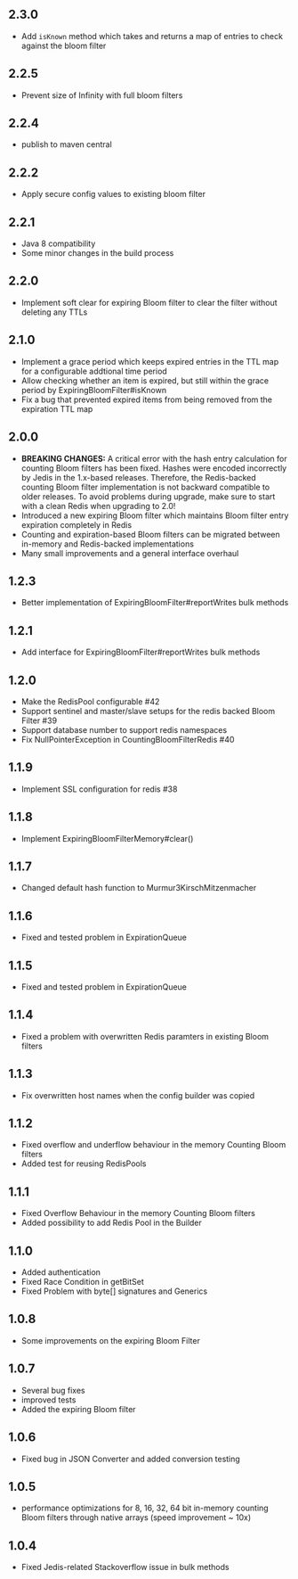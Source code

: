 ## 2.3.0

* Add `isKnown` method which takes and returns a map of entries to check against the bloom filter

## 2.2.5

* Prevent size of Infinity with full bloom filters

## 2.2.4

* publish to maven central

## 2.2.2

* Apply secure config values to existing bloom filter

## 2.2.1

* Java 8 compatibility
* Some minor changes in the build process

## 2.2.0

* Implement soft clear for expiring Bloom filter to clear the filter without deleting any TTLs

## 2.1.0

* Implement a grace period which keeps expired entries in the TTL map for a configurable addtional time period
* Allow checking whether an item is expired, but still within the grace period by ExpiringBloomFilter#isKnown
* Fix a bug that prevented expired items from being removed from the expiration TTL map

## 2.0.0

* **BREAKING CHANGES:** A critical error with the hash entry calculation for counting Bloom filters has been fixed.
  Hashes were encoded incorrectly by Jedis in the 1.x-based releases.
  Therefore, the Redis-backed counting Bloom filter implementation is not backward compatible to older releases.
  To avoid problems during upgrade, make sure to start with a clean Redis when upgrading to 2.0!
* Introduced a new expiring Bloom filter which maintains Bloom filter entry expiration completely in Redis 
* Counting and expiration-based Bloom filters can be migrated between in-memory and Redis-backed implementations
* Many small improvements and a general interface overhaul

## 1.2.3

* Better implementation of ExpiringBloomFilter#reportWrites bulk methods

## 1.2.1

* Add interface for ExpiringBloomFilter#reportWrites bulk methods

## 1.2.0

* Make the RedisPool configurable #42
* Support sentinel and master/slave setups for the redis backed Bloom Filter #39
* Support database number to support redis namespaces 
* Fix NullPointerException in CountingBloomFilterRedis #40 

## 1.1.9

* Implement SSL configuration for redis #38

## 1.1.8

* Implement ExpiringBloomFilterMemory#clear()

## 1.1.7

* Changed default hash function to Murmur3KirschMitzenmacher

## 1.1.6

* Fixed and tested problem in ExpirationQueue

## 1.1.5

* Fixed and tested problem in ExpirationQueue

## 1.1.4

* Fixed a problem with overwritten Redis paramters in existing Bloom filters

## 1.1.3

* Fix overwritten host names when the config builder was copied

## 1.1.2

* Fixed overflow and underflow behaviour in the memory Counting Bloom filters
* Added test for reusing RedisPools

## 1.1.1

* Fixed Overflow Behaviour in the memory Counting Bloom filters
* Added possibility to add Redis Pool in the Builder

## 1.1.0

* Added authentication
* Fixed Race Condition in getBitSet
* Fixed Problem with byte[] signatures and Generics

## 1.0.8

* Some improvements on the expiring Bloom Filter

## 1.0.7

* Several bug fixes
* improved tests
* Added the expiring Bloom filter

## 1.0.6

* Fixed bug in JSON Converter and added conversion testing

## 1.0.5

* performance optimizations for 8, 16, 32, 64 bit in-memory counting Bloom filters through native arrays (speed improvement ~ 10x)

## 1.0.4

* Fixed Jedis-related Stackoverflow issue in bulk methods
